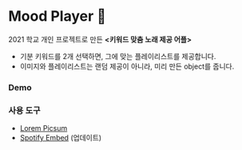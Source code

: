 # Mood Player 🎵
2021 학교 개인 프로젝트로 만든 **<키워드 맞춤 노래 제공 어플>**
- 기분 키워드를 2개 선택하면, 그에 맞는 플레이리스트를 제공합니다.
- 이미지와 플레이리스트는 랜덤 제공이 아니라, 미리 만든 object를 줍니다.

### Demo

### 사용 도구
- [Lorem Picsum](https://picsum.photos/)
- [Spotify Embed](https://developer.spotify.com/documentation/embeds/guides/creating-an-embed/) (업데이트)

